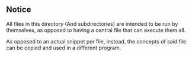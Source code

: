 ## Notice

All files in this directory (And subdirectories) are intended to be run by themselves,
as opposed to having a central file that can execute them all.


As opposed to an actual snippet per file, instead,
the concepts of said file can be copied and used in a different program.